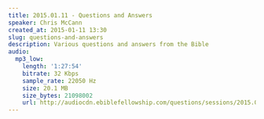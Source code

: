 ```yaml
---
title: 2015.01.11 - Questions and Answers
speaker: Chris McCann
created_at: 2015-01-11 13:30
slug: questions-and-answers
description: Various questions and answers from the Bible
audio:
  mp3_low:
    length: '1:27:54'
    bitrate: 32 Kbps
    sample_rate: 22050 Hz
    size: 20.1 MB
    size_bytes: 21098002
    url: http://audiocdn.ebiblefellowship.com/questions/sessions/2015.01.11_McCann_-_Questions_and_Answers.mp3
---
```

